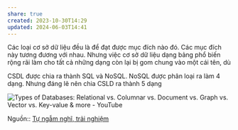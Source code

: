 ```yaml
---
share: true
created: 2023-10-30T14:29
updated: 2024-06-03T14:41
---
```

Các loại cơ sở dữ liệu đều là để đạt được mục đích nào đó. Các mục đích này tương đương với nhau. Nhưng việc cơ sở dữ liệu dạng bảng phổ biến rộng rãi làm cho tất cả những dạng còn lại bị gom chung vào một cái tên, dù 

CSDL được chia ra thành SQL và NoSQL. NoSQL được phân loại ra làm 4 dạng. Nhưng đáng lẽ nên chia CSLD ra thành 5 dạng

![Types of Databases: Relational vs. Columnar vs. Document vs. Graph vs. Vector vs. Key-value & more - YouTube](https://youtu.be/VfcRxtBKI54?si=dyhbK0LauGzxvGcW)

Nguồn:: [Tự ngẫm nghĩ, trải nghiệm](../../../%E2%9C%8D%EF%B8%8FL%E1%BA%ADp%20tr%C3%ACnh/%CE%9E%20Ngu%E1%BB%93n%20v%C3%A0%20t%C3%A0i%20nguy%C3%AAn%20h%E1%BB%97%20tr%E1%BB%A3/%CE%9E%20Ngu%E1%BB%93n/T%E1%BB%B1%20ng%E1%BA%ABm%20ngh%C4%A9,%20tr%E1%BA%A3i%20nghi%E1%BB%87m.md)